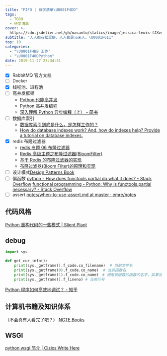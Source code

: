 ```yaml
---
title: "FIFO | 待学清单\U0001F4DD"
tags:
  - TODO
  - 待学清单
cover: >-
  https://cdn.jsdelivr.net/gh/masantu/statics/image/jessica-lewis-fJXv46LT7Xk-unsplash.jpg
subtitle: "人人都有松鼠癖，人人都是马来人。\U0001F611"
top: 10
categories:
  - "\U0001F4BB 工作"
  - "\U0001F40DPython"
date: 2019-11-27 23:34:31
---
```

- [x] RabbitMQ 官方文档
- [ ] Docker
- [x] 线程池、进程池
- [ ] 高并发框架
    - [Python 也能高并发](https://blog.51cto.com/youerning/2161196)
    - [Python 高并发编程](https://www.cnblogs.com/wsjhk/p/8502892.html)
    - [深入理解 Python 异步编程（上） - 简书](https://www.jianshu.com/p/fe146f9781d2)
- [ ] 数据库索引
    - [数据库索引到底是什么，是怎样工作的？](https://blog.csdn.net/weiliangliang111/article/details/51333169)
    - [How do database indexes work? And, how do indexes help? Provide a tutorial on database indexes.](https://www.programmerinterview.com/database-sql/what-is-an-index/)
- [x] redis 布隆过滤器
    - [redis 专题 06 布隆过滤器](https://researchlab.github.io/2018/10/03/redis-06-bloom-filter/)
    - [Redis 高级主题之布隆过滤器(BloomFilter)](https://juejin.im/post/5cfd060ee51d4556f76e8067)
    - [基于 Redis 的布隆过滤器的实现](https://blog.csdn.net/qq_30242609/article/details/71024458)
    - [布隆过滤器(Bloom Filter)的原理和实现](https://www.cnblogs.com/cpselvis/p/6265825.html)
- [ ] 设计模式[Design Patterns Book](http://wiki.c2.com/?DesignPatternsBook)
- [ ] 偏函数
 [python - How does functools partial do what it does? - Stack Overflow](https://stackoverflow.com/questions/15331726/how-does-functools-partial-do-what-it-does)
 [functional programming - Python: Why is functools.partial necessary? - Stack Overflow](https://stackoverflow.com/questions/3252228/python-why-is-functools-partial-necessary)
 - [ ] assert 
 [notes/when-to-use-assert.md at master · emre/notes](https://github.com/emre/notes/blob/master/python/when-to-use-assert.md)
## 代码风格
[Python 重构代码的一些模式 | Slient Plant](https://mpwang.github.io/2017/08/26/python-refactor-patterns/)

## debug
```python
import sys

def get_cur_info():
    print(sys._getframe().f_code.co_filename)  # 当前文件名
    print(sys._getframe(0).f_code.co_name)  # 当前函数名
    print(sys._getframe(1).f_code.co_name)　# 调用该函数的函数的名字，如果没有被调用，则返回module
    print(sys._getframe().f_lineno) # 当前行号
```
[Python 程序如何高效地调试？ - 知乎](https://www.zhihu.com/question/21572891/answer/123220574)

## 计算机书籍及知识体系
（不会真有人看完了吧？）
[NGTE Books](https://ng-tech.icu/books/)
## WSGI
[python wsgi 简介 | Cizixs Write Here](https://cizixs.com/2014/11/08/understand-wsgi/)
